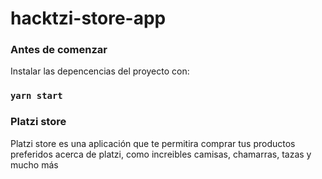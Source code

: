 # hacktzi-store-app

### Antes de comenzar

Instalar las depencencias del proyecto con:

### `yarn start`

### Platzi store
Platzi store es una aplicación que te permitira comprar tus productos preferidos acerca de platzi, como increibles camisas, chamarras, tazas y mucho más
